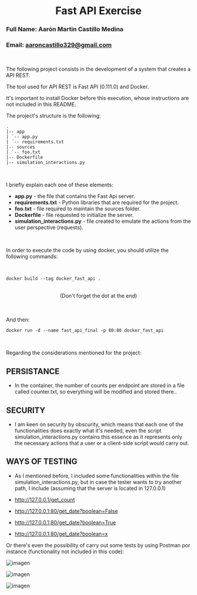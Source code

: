 # <center> Fast API Exercise </center> 
### Full Name: Aarón Martin Castillo Medina 
### Email: aaroncastillo329@gmail.com

<br>

The following project consists in the development of a system that creates a API REST.

The tool used for API REST is Fast API (0.111.0) and Docker.

It's important to install Docker before this execution, whose instructions are not included in this README.

The project's structure is the following: 

```
.
|-- app
| ´-- app.py 
| ´-- requirements.txt 
|-- sources
| `-- foo.txt
|-- Dockerfile
|-- simulation_interactions.py

```

<br>

I briefly explain each one of these elements: 

* **app.py** - the file that contains the Fast Api server. 
* **requirements.txt** - Python libraries that are required for the project. 
* **foo.txt** - file required to maintain the sources folder. 
* **Dockerfile** - file requested to initialize the server.
* **simulation_interactions.py** - file created to emulate the actions from the user perspective (requests).

<br>

In order to execute the code by using docker, you should utilize the following commands: 

<br>

```console
docker build --tag docker_fast_api .
```

<br>

<center> (Don't forget the dot at the end) </center> 

<br>
<br>

And then:

```console
docker run -d --name fast_api_final -p 80:80 docker_fast_api
```

<br>

Regarding the considerations mentioned for the project:

## PERSISTANCE
* In the container, the number of counts per endpoint are stored in a file called counter.txt, so everything will be modified and stored there..

## SECURITY
* I am keen on security by obscurity, which means that each one of the functionalities does exactly what it's needed, even the script simulation_interactions.py contains this essence as it represents only the necessary actions that a user or a client-side script would carry out.

## WAYS OF TESTING
* As I mentioned before, I included some functionalities within the file simulation_interactions.py, but in case the tester wants to try another path, I include (assuming that the server is located in 127.0.0.1)
  
* http://127.0.0.1/get_count
* http://127.0.0.1:80/get_date?boolean=False
* http://127.0.0.1:80/get_date?boolean=True
* http://127.0.0.1:80/get_date?boolean=x

Or there's even the possibility of carry out some tests by using Postman por instance (functionality not included in this code): 

![imagen](https://github.com/amcm329/fast_api_exercise/assets/35039222/438928d5-d6e8-4ee7-9ff3-8b2193d4c8ac)

![imagen](https://github.com/amcm329/fast_api_exercise/assets/35039222/a856455b-1d3a-4971-abbb-7eedb4796305)

![imagen](https://github.com/amcm329/fast_api_exercise/assets/35039222/b0126094-fb64-41fb-a5ae-bf94221f34a1)


<br>
